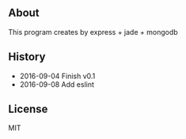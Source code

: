 
## About

This program creates by express + jade + mongodb

## History

* 2016-09-04  Finish v0.1 
* 2016-09-08  Add eslint

## License
MIT
